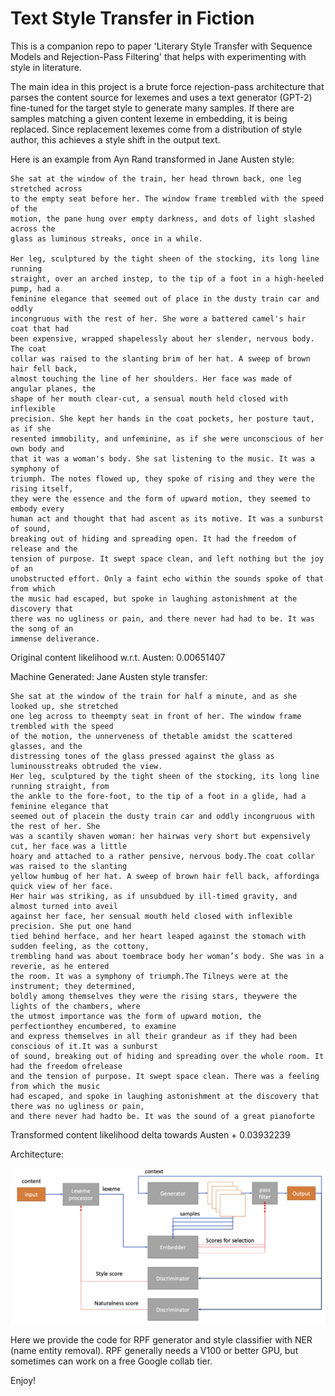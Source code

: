 # Text Style Transfer in Fiction

This is a companion repo to paper 'Literary Style Transfer with Sequence Models and Rejection-Pass Filtering' that helps with experimenting with style in literature.

The main idea in this project is a brute force rejection-pass architecture that parses the content source for lexemes and uses a text generator (GPT-2) fine-tuned for the target style to generate many samples. If there are samples matching a given content lexeme in embedding, it is being replaced. Since replacement lexemes come from a distribution of style author, this achieves a style shift in the output text.

Here is an example from Ayn Rand transformed in Jane Austen style:

```
She sat at the window of the train, her head thrown back, one leg stretched across
to the empty seat before her. The window frame trembled with the speed of the
motion, the pane hung over empty darkness, and dots of light slashed across the
glass as luminous streaks, once in a while.

Her leg, sculptured by the tight sheen of the stocking, its long line running
straight, over an arched instep, to the tip of a foot in a high-heeled pump, had a
feminine elegance that seemed out of place in the dusty train car and oddly
incongruous with the rest of her. She wore a battered camel's hair coat that had
been expensive, wrapped shapelessly about her slender, nervous body.  The coat
collar was raised to the slanting brim of her hat. A sweep of brown hair fell back,
almost touching the line of her shoulders. Her face was made of angular planes, the
shape of her mouth clear-cut, a sensual mouth held closed with inflexible
precision. She kept her hands in the coat pockets, her posture taut, as if she
resented immobility, and unfeminine, as if she were unconscious of her own body and
that it was a woman's body. She sat listening to the music. It was a symphony of
triumph. The notes flowed up, they spoke of rising and they were the rising itself,
they were the essence and the form of upward motion, they seemed to embody every
human act and thought that had ascent as its motive. It was a sunburst of sound,
breaking out of hiding and spreading open. It had the freedom of release and the
tension of purpose. It swept space clean, and left nothing but the joy of an
unobstructed effort. Only a faint echo within the sounds spoke of that from which
the music had escaped, but spoke in laughing astonishment at the discovery that
there was no ugliness or pain, and there never had had to be. It was the song of an
immense deliverance.
```
Original content likelihood w.r.t. Austen: 0.00651407

Machine Generated: Jane Austen style transfer:

```
She sat at the window of the train for half a minute, and as she looked up, she stretched 
one leg across to theempty seat in front of her. The window frame trembled with the speed 
of the motion, the unnerveness of thetable amidst the scattered glasses, and the 
distressing tones of the glass pressed against the glass as luminousstreaks obtruded the view.
Her leg, sculptured by the tight sheen of the stocking, its long line running straight, from 
the ankle to the fore-foot, to the tip of a foot in a glide, had a feminine elegance that 
seemed out of placein the dusty train car and oddly incongruous with the rest of her. She 
was a scantily shaven woman: her hairwas very short but expensively cut, her face was a little
hoary and attached to a rather pensive, nervous body.The coat collar was raised to the slanting
yellow humbug of her hat. A sweep of brown hair fell back, affordinga quick view of her face. 
Her hair was striking, as if unsubdued by ill-timed gravity, and almost turned into aveil 
against her face, her sensual mouth held closed with inflexible precision. She put one hand 
tied behind herface, and her heart leaped against the stomach with sudden feeling, as the cottony, 
trembling hand was about toembrace body her woman’s body. She was in a reverie, as he entered 
the room. It was a symphony of triumph.The Tilneys were at the instrument; they determined, 
boldly among themselves they were the rising stars, theywere the lights of the chambers, where 
the utmost importance was the form of upward motion, the perfectionthey encumbered, to examine 
and express themselves in all their grandeur as if they had been conscious of it.It was a sunburst 
of sound, breaking out of hiding and spreading over the whole room. It had the freedom ofrelease 
and the tension of purpose. It swept space clean. There was a feeling from which the music 
had escaped, and spoke in laughing astonishment at the discovery that there was no ugliness or pain, 
and there never had hadto be. It was the sound of a great pianoforte
```
Transformed content likelihood delta towards Austen + 0.03932239


Architecture:

![Rejection-Pass architecture](/images/RPF.png)

Here we provide the code for RPF generator and style classifier with NER (name entity removal).
RPF generally needs a V100 or better GPU, but sometimes can work on a free Google collab tier.

Enjoy!


